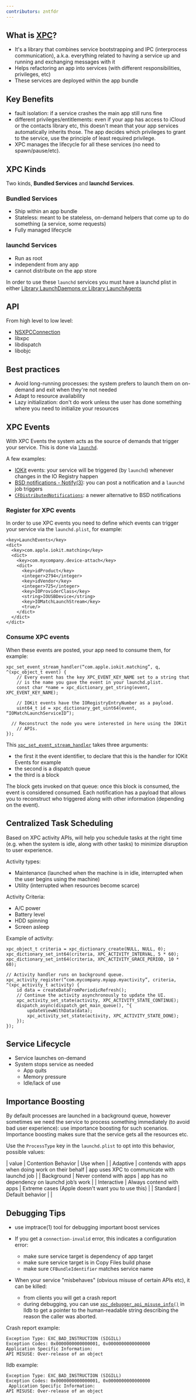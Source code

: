 ```yaml
---
contributors: zntfdr
---
```


## What is [XPC][XPC]?

- It's a library that combines service bootstrapping and IPC (interprocess communication), a.k.a. everything related to having a service up and running and exchanging messages with it
- Helps refactoring an app into services (with different responsibilities, privileges, etc)
- These services are deployed within the app bundle

## Key Benefits

- fault isolation: if a service crashes the main app still runs fine
- different privileges/entitlements: even if your app has access to iCloud or the contacts library etc, this doesn't mean that your app services automatically inherits those. The app decides which privileges to grant to the service, use the principle of least required privilege.
- XPC manages the lifecycle for all these services (no need to spawn/pause/etc).

## XPC Kinds

Two kinds, **Bundled Services** and **launchd Services**.

### Bundled Services

- Ship within an app bundle
- Stateless: meant to be stateless, on-demand helpers that come up to do something (a service, some requests)
- Fully managed lifecycle

### launchd Services

- Run as root
- independent from any app
- cannot distribute on the app store

In order to use these `launchd` services you must have a launchd plist in either [Library LaunchDaemons or Library LaunchAgents][demonsDoc]

## API

From high level to low level:

- [NSXPCConnection][NSXPCConnection]
- libxpc
- libdispatch
- libobjc

## Best practices

- Avoid long-running processes: the system prefers to launch them on on-demand and exit when they're not needed
- Adapt to resource availability
- Lazy initialization: don't do work unless the user has done something where you need to initialize your resources

## XPC Events

With XPC Events the system acts as the source of demands that trigger your service. This is done via [`launchd`][demonsDoc].

A few examples:

- [IOKit][IOKit] events: your service will be triggered (by `launchd`) whenever changes in the IO Registry happen
- [BSD notifications - Notify(3)][BSD]: you can post a notification and a `launchd` job triggers
- [`CFDistributedNotifications`][CFDistributedNotifications]: a newer alternative to BSD notifications

### Register for XPC events

In order to use XPC events you need to define which events can trigger your service via the `launchd.plist`, for example:

```plist
<key>LaunchEvents</key>
<dict>
  <key>com.apple.iokit.matching</key>
  <dict>
    <key>com.mycompany.device-attach</key>
    <dict>
	  <key>idProduct</key>
	  <integer>2794</integer>
	  <key>idVendor</key>
	  <integer>725</integer>
	  <key>IOProviderClass</key>
	  <string>IOUSBDevice</string>
	  <key>IOMatchLaunchStream</key>
	  <true/>
	</dict>
  </dict>
</dict>
```

### Consume XPC events

When these events are posted, your app need to consume them, for example:

```objc
xpc_set_event_stream_handler(“com.apple.iokit.matching”, q, ^(xpc_object_t event) {
	// Every event has the key XPC_EVENT_KEY_NAME set to a string that
	// is the name you gave the event in your launchd.plist.
	const char *name = xpc_dictionary_get_string(event, XPC_EVENT_KEY_NAME);

	// IOKit events have the IORegistryEntryNumber as a payload.
	uint64_t id = xpc_dictionary_get_uint64(event, “IOMatchLaunchServiceID”);

  // Reconstruct the node you were interested in here using the IOKit
	// APIs. 
});
```

This [`xpc_set_event_stream_handler`][xpc_set_event_stream_handler] takes three arguments:

- the first it the event identifier, to declare that this is the handler for IOKit Events for example
- the second is a dispatch queue
- the third is a block

The block gets invoked on that queue: once this block is consumed, the event is considered consumed.
Each notification has a payload that allows you to reconstruct who triggered along with other information (depending on the event).


## Centralized Task Scheduling

Based on XPC activity APIs, will help you schedule tasks at the right time (e.g. when the system is idle, along with other tasks) to minimize disruption to user experience.

Activity types:

- Maintenance (launched when the machine is in idle, interrupted when the user begins using the machine)
- Utility (interrupted when resources become scarce)

Activity Criteria:

- A/C power
- Battery level
- HDD spinning
- Screen asleep

Example of activity:

```objc
xpc_object_t criteria = xpc_dictionary_create(NULL, NULL, 0);
xpc_dictionary_set_int64(criteria, XPC_ACTIVITY_INTERVAL, 5 * 60); 
xpc_dictionary_set_int64(criteria, XPC_ACTIVITY_GRACE_PERIOD, 10 * 60);

// Activity handler runs on background queue. 
xpc_activity_register(“com.mycompany.myapp.myactivity”, criteria, ^(xpc_activity_t activity) {
	id data = createDataFromPeriodicRefresh();
	// Continue the activity asynchronously to update the UI. 
	xpc_activity_set_state(activity, XPC_ACTIVITY_STATE_CONTINUE); 
	dispatch_async(dispatch_get_main_queue(), ^{
	    updateViewWithData(data);
		xpc_activity_set_state(activity, XPC_ACTIVITY_STATE_DONE); 
	});
});
```

## Service Lifecycle

- Service launches on-demand 
- System stops service as needed
  - App quits
  - Memory pressure
  - Idle/lack of use

## Importance Boosting

By default processes are launched in a background queue, however sometimes we need the service to process something immediately (to avoid bad user experience): use importance boosting for such scenarios. Importance boosting makes sure that the service gets all the resources etc.

Use the `ProcessType` key in the `launchd.plist` to opt into this behavior, possible values:

| value | Contention Behavior | Use when |
| Adaptive | contends with apps when doing work on their behalf | app uses XPC to communicate with launchd job |
| Background | Never contend with apps | app has no dependency on launchd job’s work |
| Interactive | Always contend with apps | Extreme cases (Apple doesn't want you to use this) |
| Standard | Default behavior |  |

## Debugging Tips

- use imptrace(1) tool for debugging important boost services

- If you get a `connection-invalid` error, this indicates a configuration error: 
  - make sure service target is dependency of app target
  - make sure service target is in Copy Files build phase
  - make sure `CFBundleIdentifier` matches service name

- When your service "misbehaves" (obvious misuse of certain APIs etc), it can be killed:
  - from clients you will get a crash report
  - during debugging, you can use [`xpc_debugger_api_misuse_info()`][xpc_debugger_api_misuse_info] in lldb to get a pointer to the human-readable string describing the reason the caller was aborted.

Crash report example:

```
Exception Type: EXC_BAD_INSTRUCTION (SIGILL)
Exception Codes: 0x0000000000000001, 0x0000000000000000
Application Specific Information:
API MISUSE: Over-release of an object
```

lldb example:

```lldb
Exception Type: EXC_BAD_INSTRUCTION (SIGILL)
Exception Codes: 0x0000000000000001, 0x0000000000000000
 Application Specific Information:
API MISUSE: Over-release of an object
```

[xpc_debugger_api_misuse_info]: https://developer.apple.com/documentation/xpc/1505415-xpc_debugger_api_misuse_info?language=objc
[xpc_set_event_stream_handler]: https://developer.apple.com/documentation/xpc/1505578-xpc_set_event_stream_handler?language=objc
[CFDistributedNotifications]: https://developer.apple.com/documentation/corefoundation/cfnotificationcenter?language=objc
[BSD]: https://developer.apple.com/library/archive/documentation/System/Conceptual/ManPages_iPhoneOS/man3/notify.3.html
[IOKit]: https://developer.apple.com/documentation/iokit
[NSXPCConnection]: https://developer.apple.com/documentation/foundation/nsxpcconnection
[demonsDoc]: https://developer.apple.com/library/archive/documentation/MacOSX/Conceptual/BPSystemStartup/Chapters/CreatingLaunchdJobs.html
[XPC]: https://developer.apple.com/documentation/xpc